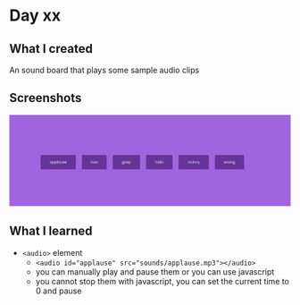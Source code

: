 # Day xx

## What I created

An sound board that plays some sample audio clips

## Screenshots

![Sound board](./screenshots/full1.jpg)

## What I learned

- `<audio>` element
  - `<audio id="applause" src="sounds/applause.mp3"></audio>`
  - you can manually play and pause them or you can use javascript
  - you cannot stop them with javascript, you can set the current time to 0 and pause
